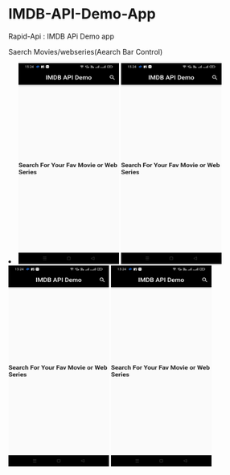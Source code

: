 # IMDB-API-Demo-App

Rapid-Api : IMDB APi Demo app

Saerch Movies/webseries(Aearch Bar Control)

<li><img src="app_walkthrough/home.jpeg" width="200" height="400">
<img src="app_walkthrough/home.jpeg" width="200" height="400">
<img src="app_walkthrough/home.jpeg" width="200" height="400">
<img src="app_walkthrough/home.jpeg" width="200" height="400"></li>
